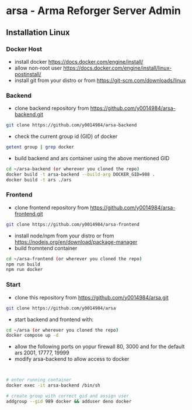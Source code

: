# arsa - Arma Reforger Server Admin

## Installation Linux

### Docker Host

- install docker https://docs.docker.com/engine/install/
- allow non-root user https://docs.docker.com/engine/install/linux-postinstall/
- install git from your distro or from https://git-scm.com/downloads/linux

### Backend
- clone backend repository from https://github.com/y0014984/arsa-backend.git
```bash
git clone https://github.com/y0014984/arsa-backend
```
- check the current group id (GID) of docker
```bash
getent group | grep docker
```
- build backend and ars container using the above mentioned GID
```bash
cd ~/arsa-backend (or wherever you cloned the repo)
docker build -t arsa-backend --build-arg DOCKER_GID=988 .
docker build -t ars ./ars
```

### Frontend
- clone frontend repository from https://github.com/y0014984/arsa-frontend.git
```bash
git clone https://github.com/y0014984/arsa-frontend
```
- install node/npm from your distro or from https://nodejs.org/en/download/package-manager
- build fromntend container
```bash
cd ~/arsa-frontend (or wherever you cloned the repo)
npm run build
npm run docker
```

### Start
- clone this repository from https://github.com/y0014984/arsa.git
```bash
git clone https://github.com/y0014984/arsa
```
- start backend and frontend with:
```bash
cd ~/arsa (or wherever you cloned the repo)
docker compose up -d
```
- allow the following ports on yopur firewall 80, 3000 and for the default ars 2001, 17777, 19999
- modify arsa-backend to allow access to docker
```bash


# enter running container
docker exec -it arsa-backend /bin/sh

# create group with correct gid and assign user
addgroup --gid 989 docker && adduser deno docker
```
